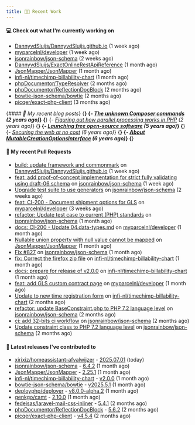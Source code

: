 ```yaml
---
title: 👨‍💻 Recent Work
---
```


#### 💻 Check out what I'm currently working on

- [DannyvdSluijs/DannyvdSluijs.github.io](https://github.com/DannyvdSluijs/DannyvdSluijs.github.io) (1 week ago)
- [myparcelnl/developer](https://github.com/myparcelnl/developer) (1 week ago)
- [jsonrainbow/json-schema](https://github.com/jsonrainbow/json-schema) (2 weeks ago)
- [DannyvdSluijs/ExactOnlineRestApiReference](https://github.com/DannyvdSluijs/ExactOnlineRestApiReference) (1 month ago)
- [JsonMapper/JsonMapper](https://github.com/JsonMapper/JsonMapper) (1 month ago)
- [infi-nl/timechimp-billability-chart](https://github.com/infi-nl/timechimp-billability-chart) (1 month ago)
- [phpDocumentor/TypeResolver](https://github.com/phpDocumentor/TypeResolver) (2 months ago)
- [phpDocumentor/ReflectionDocBlock](https://github.com/phpDocumentor/ReflectionDocBlock) (2 months ago)
- [bowtie-json-schema/bowtie](https://github.com/bowtie-json-schema/bowtie) (2 months ago)
- [picqer/exact-php-client](https://github.com/picqer/exact-php-client) (3 months ago)


{*#### 📜 My recent blog posts*}
{**}
{*- [The unknown Composer commands](https://www.dannyvandersluijs.nl/posts/2023-08-25-the-unknown-composer-commands.html) (2 years ago)*}
{**}
{*- [Figuring out how parallel processing works in PHP](https://www.dannyvandersluijs.nl/posts/2023-06-21-figuring-out-how-parallel-processing-works-in-php.html) (2 years ago)*}
{**}
{*- [Launching free open-source software](https://www.dannyvandersluijs.nl/posts/2020-07-02-launching-free-open-source-software.html) (5 years ago)*}
{**}
{*- [Securing the web at no cost](https://www.dannyvandersluijs.nl/posts/2019-02-04-securing-the-web-at-no-cost.html) (6 years ago)*}
{**}
{*- [About MutableCreationOptionsInterface](https://www.dannyvandersluijs.nl/posts/2018-10-15-about-mutable-creation-options-interface.html) (6 years ago)*}
{**}

#### 🔨 My recent Pull Requests

- [build: update framework and commonmark](https://github.com/DannyvdSluijs/DannyvdSluijs.github.io/pull/53) on [DannyvdSluijs/DannyvdSluijs.github.io](https://github.com/DannyvdSluijs/DannyvdSluijs.github.io) (1 week ago)
- [feat: add proof-of-concept implementation for strict fully validating using draft-06 schema](https://github.com/jsonrainbow/json-schema/pull/835) on [jsonrainbow/json-schema](https://github.com/jsonrainbow/json-schema) (1 week ago)
- [Upgrade test suite to use generators](https://github.com/jsonrainbow/json-schema/pull/834) on [jsonrainbow/json-schema](https://github.com/jsonrainbow/json-schema) (2 weeks ago)
- [feat: CI-200 - Document shipment options for GLS](https://github.com/myparcelnl/developer/pull/156) on [myparcelnl/developer](https://github.com/myparcelnl/developer) (3 weeks ago)
- [refactor: Update test case to current (PHP) standards](https://github.com/jsonrainbow/json-schema/pull/831) on [jsonrainbow/json-schema](https://github.com/jsonrainbow/json-schema) (1 month ago)
- [docs: CI-200 - Update 04.data-types.md](https://github.com/myparcelnl/developer/pull/154) on [myparcelnl/developer](https://github.com/myparcelnl/developer) (1 month ago)
- [Nullable union property with null value cannot be mapped](https://github.com/JsonMapper/JsonMapper/pull/200) on [JsonMapper/JsonMapper](https://github.com/JsonMapper/JsonMapper) (1 month ago)
- [Fix #827](https://github.com/jsonrainbow/json-schema/pull/828) on [jsonrainbow/json-schema](https://github.com/jsonrainbow/json-schema) (1 month ago)
- [fix: Correct the firefox zip file](https://github.com/infi-nl/timechimp-billability-chart/pull/27) on [infi-nl/timechimp-billability-chart](https://github.com/infi-nl/timechimp-billability-chart) (1 month ago)
- [docs: prepare for release of v2.0.0](https://github.com/infi-nl/timechimp-billability-chart/pull/25) on [infi-nl/timechimp-billability-chart](https://github.com/infi-nl/timechimp-billability-chart) (1 month ago)
- [feat: add GLS custom contract page](https://github.com/myparcelnl/developer/pull/153) on [myparcelnl/developer](https://github.com/myparcelnl/developer) (1 month ago)
- [Update to new time registration form](https://github.com/infi-nl/timechimp-billability-chart/pull/24) on [infi-nl/timechimp-billability-chart](https://github.com/infi-nl/timechimp-billability-chart) (2 months ago)
- [refactor: update BaseConstraint.php to PHP 7.2 language level](https://github.com/jsonrainbow/json-schema/pull/826) on [jsonrainbow/json-schema](https://github.com/jsonrainbow/json-schema) (2 months ago)
- [ci: add 32-bits ci workflow](https://github.com/jsonrainbow/json-schema/pull/825) on [jsonrainbow/json-schema](https://github.com/jsonrainbow/json-schema) (2 months ago)
- [Update constraint class to PHP 7.2 language level](https://github.com/jsonrainbow/json-schema/pull/824) on [jsonrainbow/json-schema](https://github.com/jsonrainbow/json-schema) (2 months ago)


#### 🔭 Latest releases I've contributed to

- [xirixiz/homeassistant-afvalwijzer](https://github.com/xirixiz/homeassistant-afvalwijzer) - [2025.07.01](https://github.com/xirixiz/homeassistant-afvalwijzer/releases/tag/2025.07.01) (today)
- [jsonrainbow/json-schema](https://github.com/jsonrainbow/json-schema) - [6.4.2](https://github.com/jsonrainbow/json-schema/releases/tag/6.4.2) (1 month ago)
- [JsonMapper/JsonMapper](https://github.com/JsonMapper/JsonMapper) - [2.25.1](https://github.com/JsonMapper/JsonMapper/releases/tag/2.25.1) (1 month ago)
- [infi-nl/timechimp-billability-chart](https://github.com/infi-nl/timechimp-billability-chart) - [v2.0.0](https://github.com/infi-nl/timechimp-billability-chart/releases/tag/v2.0.0) (1 month ago)
- [bowtie-json-schema/bowtie](https://github.com/bowtie-json-schema/bowtie) - [v2025.5.1](https://github.com/bowtie-json-schema/bowtie/releases/tag/v2025.5.1) (1 month ago)
- [deployphp/deployer](https://github.com/deployphp/deployer) - [v8.0.0-alpha.2](https://github.com/deployphp/deployer/releases/tag/v8.0.0-alpha.2) (1 month ago)
- [genkgo/camt](https://github.com/genkgo/camt) - [2.10.0](https://github.com/genkgo/camt/releases/tag/2.10.0) (1 month ago)
- [fedeisas/laravel-mail-css-inliner](https://github.com/fedeisas/laravel-mail-css-inliner) - [5.4.1](https://github.com/fedeisas/laravel-mail-css-inliner/releases/tag/5.4.1) (2 months ago)
- [phpDocumentor/ReflectionDocBlock](https://github.com/phpDocumentor/ReflectionDocBlock) - [5.6.2](https://github.com/phpDocumentor/ReflectionDocBlock/releases/tag/5.6.2) (2 months ago)
- [picqer/exact-php-client](https://github.com/picqer/exact-php-client) - [v4.5.4](https://github.com/picqer/exact-php-client/releases/tag/v4.5.4) (2 months ago)